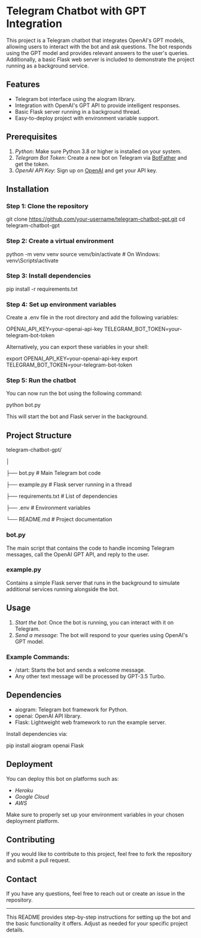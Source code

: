 # Telegram Chatbot with GPT Integration

This project is a Telegram chatbot that integrates OpenAI's GPT models, allowing users to interact with the bot and ask questions. The bot responds using the GPT model and provides relevant answers to the user's queries. Additionally, a basic Flask web server is included to demonstrate the project running as a background service.

## Features

- Telegram bot interface using the aiogram library.
- Integration with OpenAI's GPT API to provide intelligent responses.
- Basic Flask server running in a background thread.
- Easy-to-deploy project with environment variable support.

## Prerequisites

1. *Python*: Make sure Python 3.8 or higher is installed on your system.
2. *Telegram Bot Token*: Create a new bot on Telegram via [BotFather](https://t.me/botfather) and get the token.
3. *OpenAI API Key*: Sign up on [OpenAI](https://platform.openai.com/) and get your API key.

## Installation

### Step 1: Clone the repository

git clone https://github.com/your-username/telegram-chatbot-gpt.git
cd telegram-chatbot-gpt


### Step 2: Create a virtual environment

python -m venv venv
source venv/bin/activate  # On Windows: venv\Scripts\activate


### Step 3: Install dependencies

pip install -r requirements.txt


### Step 4: Set up environment variables

Create a .env file in the root directory and add the following variables:


OPENAI_API_KEY=your-openai-api-key
TELEGRAM_BOT_TOKEN=your-telegram-bot-token


Alternatively, you can export these variables in your shell:

export OPENAI_API_KEY=your-openai-api-key
export TELEGRAM_BOT_TOKEN=your-telegram-bot-token


### Step 5: Run the chatbot

You can now run the bot using the following command:

python bot.py


This will start the bot and Flask server in the background.

## Project Structure

telegram-chatbot-gpt/

│

├── bot.py                  # Main Telegram bot code

├── example.py              # Flask server running in a thread

├── requirements.txt        # List of dependencies

├── .env                    # Environment variables

└── README.md               # Project documentation



### bot.py
The main script that contains the code to handle incoming Telegram messages, call the OpenAI GPT API, and reply to the user.

### example.py
Contains a simple Flask server that runs in the background to simulate additional services running alongside the bot.

## Usage

1. *Start the bot*: Once the bot is running, you can interact with it on Telegram.
2. *Send a message*: The bot will respond to your queries using OpenAI's GPT model.

### Example Commands:
- /start: Starts the bot and sends a welcome message.
- Any other text message will be processed by GPT-3.5 Turbo.

## Dependencies

- aiogram: Telegram bot framework for Python.
- openai: OpenAI API library.
- Flask: Lightweight web framework to run the example server.

Install dependencies via:

pip install aiogram openai Flask


## Deployment

You can deploy this bot on platforms such as:

- *Heroku*
- *Google Cloud*
- *AWS*
  
Make sure to properly set up your environment variables in your chosen deployment platform.

## Contributing

If you would like to contribute to this project, feel free to fork the repository and submit a pull request.


## Contact

If you have any questions, feel free to reach out or create an issue in the repository.

---

This README provides step-by-step instructions for setting up the bot and the basic functionality it offers. Adjust as needed for your specific project details.
